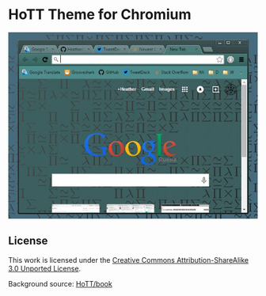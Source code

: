 HoTT Theme for Chromium
=======================

![](/screenshots/ver1.jpg?raw=true)

## License

This work is licensed under the
[Creative Commons Attribution-ShareAlike 3.0 Unported License](http://creativecommons.org/licenses/by-sa/3.0/).

Background source: [HoTT/book](https://github.com/HoTT/book)
